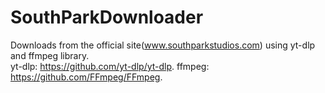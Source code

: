 # SouthParkDownloader
Downloads from the official site(www.southparkstudios.com) using yt-dlp and ffmpeg library.  
yt-dlp: https://github.com/yt-dlp/yt-dlp. 
ffmpeg: https://github.com/FFmpeg/FFmpeg. 
